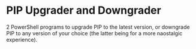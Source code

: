 # PIP Upgrader and Downgrader

2 PowerShell programs to upgrade PIP to the latest version, or downgrade PIP to any version of your choice (the latter being for a more naostalgic experience).
